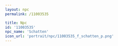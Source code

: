 ```yaml
---
layout: npc
permalink: /11003535

title: Npc
id: '11003535'
npc_name: 'Schatten'
icon_url: 'portrait/npc/11003535_f_schatten_p.png'
---
```

